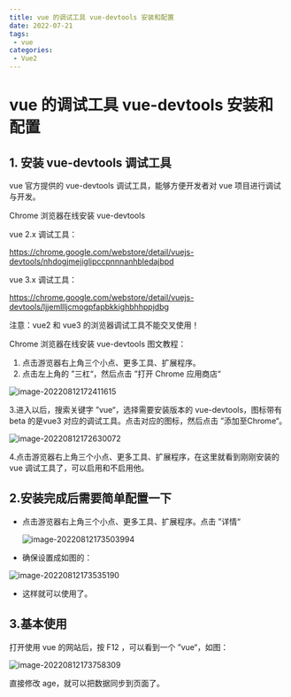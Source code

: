 ```yaml
---
title: vue 的调试工具 vue-devtools 安装和配置
date: 2022-07-21
tags:
 - vue
categories:
 - Vue2
---
```


# vue 的调试工具 vue-devtools 安装和配置

## 1. 安装 vue-devtools 调试工具

vue 官方提供的 vue-devtools 调试工具，能够方便开发者对 vue 项目进行调试与开发。

Chrome 浏览器在线安装 vue-devtools

vue 2.x 调试工具：

https://chrome.google.com/webstore/detail/vuejs-devtools/nhdogjmejiglipccpnnnanhbledajbpd

vue 3.x 调试工具：

https://chrome.google.com/webstore/detail/vuejs-devtools/ljjemllljcmogpfapbkkighbhhppjdbg

注意：vue2 和 vue3 的浏览器调试工具不能交叉使用！

Chrome 浏览器在线安装 vue-devtools 图文教程：

1. 点击游览器右上角三个小点、更多工具、扩展程序。
2. 点击左上角的 ”三杠“，然后点击 ”打开 Chrome 应用商店“

![image-20220812172411615](https://img-blog.csdnimg.cn/51a8529070ab4a5aa6381cd18b54c2ff.png)

3.进入以后，搜索关键字 ”vue“，选择需要安装版本的 vue-devtools，图标带有 beta 的是vue3 对应的调试工具。点击对应的图标，然后点击 ”添加至Chrome“。

![image-20220812172630072](https://img-blog.csdnimg.cn/3bc64ef3700949ed955892d5bc1fc8da.png)

4.点击游览器右上角三个小点、更多工具、扩展程序，在这里就看到刚刚安装的 vue 调试工具了，可以启用和不启用他。



## 2.安装完成后需要简单配置一下

- 点击游览器右上角三个小点、更多工具、扩展程序。点击 ”详情“

  ![image-20220812173503994](https://img-blog.csdnimg.cn/7d02ab5b302b4932b620bb21d933a2b1.png)

- 确保设置成如图的：

![image-20220812173535190](https://img-blog.csdnimg.cn/bfdeb6925b854e2798995abda6caa5c2.png)

- 这样就可以使用了。



## 3.基本使用

打开使用 vue 的网站后，按 F12 ，可以看到一个 ”vue“，如图：

![image-20220812173758309](https://img-blog.csdnimg.cn/a1af2502d8244774accd3471e2fc65cd.png)

直接修改 age，就可以把数据同步到页面了。